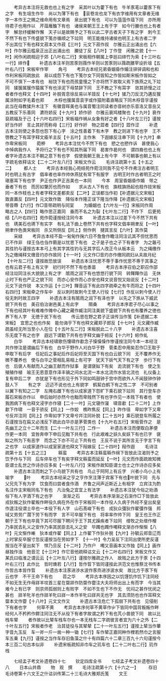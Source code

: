 <!-- { "loadSidebar": true } -->
　　考异古本注将无救也也上有之字　采其叶以为藿下有也　牛羊豕芼以藿豕下有之字　有生俎生作牛　尚以为薄下有也　衮卷龙也龙下有衣字维用有文章者无维字一本作王之赐之维命用有文章焉　泉出貌下有也　可以为菹菹作葅下同　亦所用待君子也用作以　芹葅雁醢下有也　诸侯来朝王王上有于字　如今行縢也也上有者字　解怠纾缓解作懈　天子以是故赐予之下有以此二字古者天子下有之字　刺今王不然下有也下传盛貌下笺亦循顺之下竝同　明王能维持诸侯也明王上有古者二字　不出其位下有也释文菽本又作菽【三叶】元文下菽作叔　尔雅云正出涌出也【六叶】作尔雅云槛泉正出正出涌出也　縢徒丁反【八叶】丁作登　闲雅之貌【十一叶】闲作闲疏相迎于郊【八叶右二行】宋板相作朝属上李廵曰繂竹为索【十三叶右一行】繂作
　　补遗古本注羊则苦豕则薇作羊则以苦豕则以薇疏膳宰设折俎【五叶右八行】宋板牢作宰
　　角弓
　　考异古本经兄弟昏姻昏作婚注骍骍调和也和作利宋板同疏放此　易以成怨下有也下笺尔女下同皆知之作皆如斯宋板作皆如之　不可不慎下一本有也　裕饶下有也而孩童慢之下亦将然下故取义焉下族燕之礼下竝同　猱猨属猨作猿属下有也涂泥下母禁辞下同　王不教之下有耳字　敛其骄慢之过者者作也释文【十四叶】补脱胥息徐反易以羊豉反【十七叶】猱乃刀反沈乃遘反猨属涂附如字毛着也郑
　　木桴也猨属音袁字或作猿附着直略反下同木桴音孚谨按此当在母教猱升木注下　有徽音晖美也与属音蜀注同读者亦音树亦乐音洛又音岳又五教反下乐善同　瀌符娇反【十九叶】娇作骄　尔雅云衰鸠楼聚也【十九叶】衰作裒疏福及于己【十六叶右四行】宋板福作祸从女象有好之者【十八叶左三行】谨按好当作奸　言止其好而称母【三行】好作奸　物之歰者【四行】歰作涩
　　补遗古本注则使之多怨也怨下有心字　涂之性善着下有木字　教之则进下有也字　王不啓教之下有耳字释文瘉羊主反【十五叶】主作朱　下遐嫁反注串下同【十九叶】串作卑宋板同
　　菀桺
　　考异古本注忧今不然下有也　愬之也愬作诉　甚使我心中悼病我作人　予将行之下有也不知其所届下同　曷害作曷何也　谓四裔也也上有者字补遗古本注不朝之意下有也字　假使我朝王我上有今字　不可朝事也朝上有以字疏毛依释诂文【二十二叶左八行】宋板文作云
　　毛诗注疏第十五【十五之二】
　　都人士
　　考异古本经我心苑结苑作菀注同我不见兮不作弗注古者明王时也明上有古字　倡率者也率作帅休燕犹有常下有服字　古明王时作古者明王之时瑱塞耳下有也字　尹正也作尹正吉美也一本同
　　今本　周室昏姻昏作婚　带之垂者下有也　而厉如鞶厉也而作如　　求从古人下有也　旟枝旟扬起也枝作技宋板同一本作枝也上有者字释文差都卖反【二叶】正误都当作初【补遗据元文宋板】　致直置反【四叶】元文致作致　降俗本作隆正误下隆当作降【补遗据元文宋板】　带音蔕【六行】作□音带疏明与同室
　　为婚姻也【六叶左一行】宋板同作周　略古之人【四行】略作思正嘉同　垂而不名之为裂【七叶左二行】不作下　后更苑结【八叶右四行】苑作菀谨按经注同今本
　　补遗古本注以过差下今不然下共有也　琇美石也琇下有实字　有礼法下曲上卷然下共有也字释文倡率朔聿反【一叶】朔聿作色类宋板同　杀又所侧反【同上】侧作例　揵其言反【六叶】其作莫
　　采緑
　　考异古本经不盈一匊匊作掬六日不詹詹作瞻注同注讥其不但忧思而已不作非　绿王刍也刍作蒭是以忧思下有也　之子是子也之子下有者字　为之韔弓其徃钓与谨按古本本弓上有其字其徃钓与无其字后人改正今从板本云　为之绳缴作为之缴绳释文缴音灼亦作故同【十一叶】元文作□音灼亦作缴同疏妇从夫故月纪【十叶左二行】谨按故恐放误
　　补遗古本注忧思不専于事作忧思不専于其事之也有云君子有上有又字　初行时不然下有也黍苗
　　考异古本序召伯之职召作邵经注竝同注长大貌貌上有之字　隂雨之润下有也悠悠行貌下同　转餫餫作运　无休止时下有也严正之貌下同　而亦心安作而心亦安也释文说音悦又始说反【十二叶】元文下说作锐　本又作运【十三叶】餫音运下有此四字疏牵之有牛而将之【十四叶右四行】宋板牵之作车中　反以刺时故刺今王使人行役【七行】作反以刺今使人行役无刺时故王四字
　　补遗古本注有隂雨之润下有泽也字　以先之下旅从下威武貌下共有也　美召伯治谢邑美上有此字
　　隰桑
　　考异古本序君子尽心以事之下有也经其叶有难难作傩中心藏之藏作臧注同注美貌下盛貌下共有也有覆养之徳也养下有人字　无徳于民下有也
　　传云思在野之君子正误传当作笺【补遗据二本宋板】　宜思之也也作矣　能勿诲乎下有也释文藏郑子郎反【十七叶】元文藏作臧疏虽经无所当至小人在位【十五叶左二行】宋板脱此二十八字
　　补遗古本注喜乐无度下有之也字　遐远下谓勤下共有也字释文幽于蚓反【十六叶】蚓作虬
　　白华
　　考异古本经啸歌伤懐啸作歗念子懆懆懆作惨谨按注同今本一本经注共作惨注是谓幽后下有也　白华于野作人刈白华于野　菅柔忍中用矣忍作□王取于申取下有后字　任妃后之事妃后作后妃将至灭国下有也白云貌下同　无不覆养作无微不覆养也　使与白华之菅相乱易相上有可字　犹天下妖气天下有之字　歩行下有也　后襃人有献而入之幽王献而作狱事　是谓襃姒下有矣　滮流貌下有也　使之生殖殖作植　喻王无恩意意作泽丰镐之间水北流一本水北流作水皆北流也　礼仪备上复有申后二字　亦犹是下有也形见于外下同如鸣鼓钟于宫中而欲外人不闻鼓钟作钟鼓人下
　　有之字　迈迈不说也也上有貌字　鹤絜白鹤下有之性二字　不可别者以翼下有知之二字　左掩右雌下有也以成家道下怨旷下乘石貌下竝同　其行登车亦履石宋板亦作以　申后始时亦然今也黜而卑贱然下有也字作见一本贱下有者也　使我困病下有也释文浸字亦作寝【二十一叶】元文寝作寖　啸音歗【二十二叶】上作歗下作啸　一音于骄反【同上】一作姣　樵昨焦反【同上】昨作徂　卑如字下又卑兮反幷注同【同上】作卑如字下文卑兮幷注同补脱【二十五叶】乘石貌登车所履之石谨按当在扁又必浅反下疏此白华亦是茅菅类也【十九叶右五行】宋板菅作之　是先幽王之立十二年而生【二十一叶左三行】二作一
　　补遗古本注而便取白茅便作更一本同　宜咎奔申下申后见黜下共有也　行此艰难之妖久矣妖下有也已字　襃姒之所为下有恶字　而念之下亦不可止下共有也　王反不说于其所言无于字言下有之也字　以成家道作以成室家道也释文下叚嫁反【二十四叶】叚作遐
　　毛诗注疏第十五【十五之三】
　　緜蛮
　　考异古本注緜蛮緜作绵下皆放此注渴则予之饮予作与下同　后车倅车也下有矣字释文緜蛮而延反【一叶】元文而作面疏故知微臣谓士乱世之作诗亦应多矣【一叶左八行】宋板作故知臣谓士也士之作诗亦应多矣
　　补遗古本注而刺之下小鸟貌下共有也　鸟止于阿阿上有丘字　兴者小鸟小上有喻字
　　叶
　　考异古本经采之亨之亨作烹注薄于宾客下有也叶貌下同　先与父兄先下有为字　饮食而曰尝者食作酒　齐鲁之间声近斯近上有相字　立宾注为酌名注作主宋板同名下有也　凡治兔之宜宜上有法字
　　补遗古本注犹今俗之劝酒俗下有人字酒下有之也字
　　渐渐之石
　　考异古本序渐渐之石渐作□下皆放此戎狄叛之狄作翟叛作畔役久病在外在作于宋板同一本作役人久病于外经不皇出矣皇作遑注役谓士卒也一本役下有人字　山石髙峻下有也　戎狄众彊狄作翟彊作强　邦域又劳劳广濶下劳下有而字　言不可卒服下有也　将率率作帅下同　皇王也王作正　朝于王下有也卒竟下其可尽服下聘问于王下其尤躁疾者下竝同　缯牧之处缯作橧　乃率民去礼义之安作乃率其民臣去礼义之安　毕躅也躅作噣释文渐亦作惭惭【八叶】元文惭作嶃　狄本或作翟【同上】上作翟下作狄补脱【九叶】孙毓云郑音辽而上时掌反卒服寸忽反谨按当在劳如字下　【十一叶】令力呈反下注同出使所吏反谨按当在不皇出矣下　悍乃旦反【十二叶】乃作户　噣又音画本又作独【同上】画作昼独作浊　他音沱【十三叶】作它音他疏释诂文云【十二叶右四行】宋板文作又　某氏曰临淮之谓云云【十三叶左八行】谨按尔雅疏之作人　故贱之此方于豕【十四叶右三行】此作比　哲时燠若【八行】哲作晢下皆同谨按此洪范文也惟蔡沈书传本作哲古本皆作晢
　　补遗古本注豕进渉水波作豕烝进渉波水矣　故比方于豕下有云也字　不干王命下有也
　　苕之华
　　考异古本序因之以饥馑饥作饥下注同经不如无生无作毋牂羊坟首三星在罶牂作防罶作霤注大夫将师出出上有而字　今当其难今上有已字　则京师孤弱则上有败字　不如不生也下不作无　忧闷之甚作忧闵之甚也　牂羊牝羊也作牂羊牝曰牂一本作羊牝曰牂共无也字　其去须防也也作耳释文罶本文作霤【十八叶】元文文作又
　　补遗古本注危亡下孤弱下共有也　见侵削下有者也字
　　何草不黄
　　考异古本序何草不黄草作屮下皆同中国背叛叛作畔经何人不矜矜作鳏注同注无不从役下有者字故谓之矜下有也芃小兽貌下同　故以比栈车辇
　　者作故以比辇车栈车尔也一本无栈车二字疏彼言者宜为六十之外【二十叶左五行】宋板者作老　治其徒役与其辇辇【二十一叶左五行】谨按上辇当作輂字音九玉反　车一斧一斤一凿一种一锄【七行】车作辇正嘉同种作梩若然巾之言服车五乗【九行】谨按之当作车存旧鱼藻之什十有四篇六十二章三百九十六句谨按今本三百二句古本似非
　　补遗宋板疏知非巾车之玑车也【二十二叶右二行】玑作栈

　　七经孟子考文补遗卷四十七
　　钦定四库全书
　　七经孟子考文补遗卷四十八
　　日本山井鼎
　　物　观　撰
　　毛诗注疏第十六【十六之一】
　　存旧毛诗卷第十六文王之什诂训传第二十三毛诗大雅郑氏笺
　　文王
